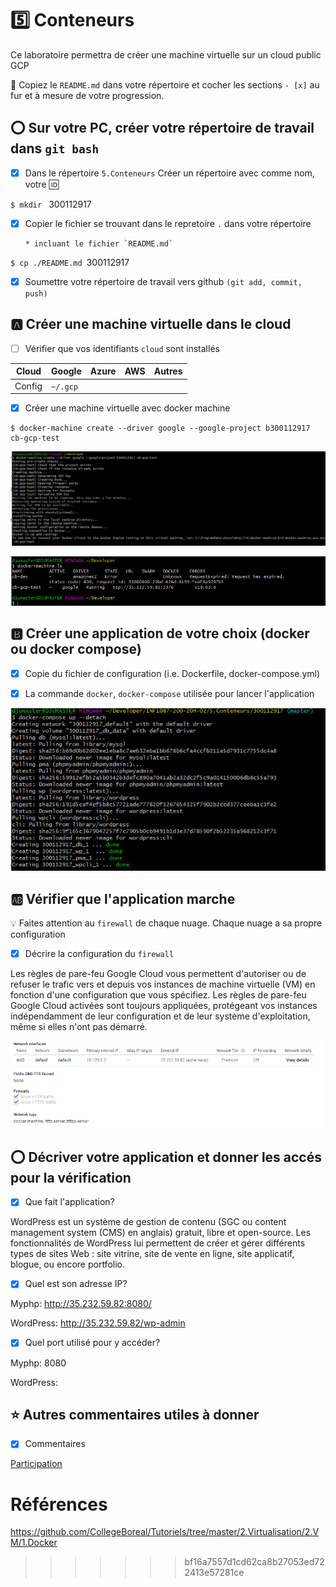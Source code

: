 # :five: Conteneurs

Ce laboratoire permettra de créer une machine virtuelle sur un cloud public GCP

:closed_book: Copiez le `README.md` dans votre répertoire et cocher les sections `- [x]` au fur et à mesure de votre progression.

## :o: Sur votre PC, créer votre répertoire de travail dans `git bash`

- [X] Dans le répertoire `5.Conteneurs` Créer un répertoire avec comme nom, votre :id:

`$ mkdir ` 300112917

- [X] Copier le fichier se trouvant dans le repretoire `.` dans votre répertoire

      * incluant le fichier `README.md` 


`$ cp ./README.md `300112917` `

- [X] Soumettre votre répertoire de travail vers github `(git add, commit, push)` 

## :a: Créer une machine virtuelle dans le cloud

- [ ] Vérifier que vos identifiants `cloud` sont installés

| Cloud  |  Google  | Azure       | AWS      |  Autres |
|--------|----------|-------------|----------|---------|
| Config | `~/.gcp` |             |          |         |

- [X] Créer une machine virtuelle avec docker machine

```
$ docker-machine create --driver google --google-project b300112917 cb-gcp-test
```
<img src="GCP1.PNG"></img>

<img src="GCP2.PNG"></img>
## :b: Créer une application de votre choix (docker ou docker compose)

- [X] Copie du fichier de configuration (i.e. Dockerfile, docker-compose.yml)

- [X] La commande `docker`, `docker-compose` utilisée pour lancer l'application

<img src="GCP3.PNG"></img>

## :ab: Vérifier que l'application marche

:bulb: Faites attention au `firewall` de chaque nuage. Chaque nuage a sa propre configuration

- [X] Décrire la configuration du `firewall`

Les règles de pare-feu Google Cloud vous permettent d'autoriser ou de refuser le trafic vers et depuis vos instances de machine virtuelle (VM) en fonction d'une configuration que vous spécifiez. Les règles de pare-feu Google Cloud activées sont toujours appliquées, protégeant vos instances indépendamment de leur configuration et de leur système d'exploitation, même si elles n'ont pas démarré.

<img src="GCP5.PNG"></img>

## :o: Décriver votre application et donner les accés pour la vérification 

- [X] Que fait l'application?

WordPress est un système de gestion de contenu (SGC ou content management system (CMS) en anglais) gratuit, libre et open-source. Les fonctionnalités de WordPress lui permettent de créer et gérer différents types de sites Web : site vitrine, site de vente en ligne, site applicatif, blogue, ou encore portfolio.

- [X] Quel est son adresse IP?

Myphp: http://35.232.59.82:8080/

WordPress: http://35.232.59.82/wp-admin

- [X] Quel port utilisé pour y accéder?

Myphp: 8080

WordPress: 
## :star: Autres commentaires utiles à donner

- [X] Commentaires

[Participation](Participation.md)

# Références

https://github.com/CollegeBoreal/Tutoriels/tree/master/2.Virtualisation/2.VM/1.Docker
>>>>>>> bf16a7557d1cd62ca8b27053ed722413e57281ce

